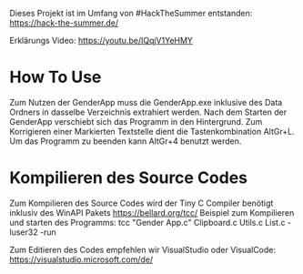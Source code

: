 Dieses Projekt ist im Umfang von #HackTheSummer entstanden:
https://hack-the-summer.de/

Erklärungs Video:
https://youtu.be/IQqjV1YeHMY


#	How To Use


Zum Nutzen der GenderApp muss die GenderApp.exe inklusive des Data Ordners in dasselbe Verzeichnis extrahiert werden. Nach dem Starten der GenderApp verschiebt sich das Programm in den Hintergrund. Zum Korrigieren einer Markierten Textstelle dient die Tastenkombination AltGr+L.
Um das Programm zu beenden kann AltGr+4 benutzt werden.


#	Kompilieren des Source Codes


Zum Kompilieren des Source Codes wird der Tiny C Compiler benötigt inklusiv des WinAPI Pakets https://bellard.org/tcc/
Beispiel zum Kompilieren und starten des Programms:
tcc "Gender App.c" Clipboard.c Utils.c List.c -luser32 -run

Zum Editieren des Codes empfehlen wir VisualStudio oder VisualCode:
https://visualstudio.microsoft.com/de/

